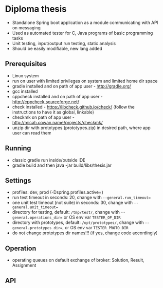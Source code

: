 # Diploma thesis
- Standalone Spring boot application as a module communicating with API on messaging
- Used as automated tester for C, Java programs of basic programming tasks
- Unit testing, input/output run testing, static analysis
- Should be easily modifiable, new lang added

## Prerequisites
- Linux system
- run on user with limited privileges on system and limited home dir space
- gradle installed and on path of app user - http://gradle.org/
- gcc installed
- cppcheck installed and on path of app user - http://cppcheck.sourceforge.net/
- check installed - https://libcheck.github.io/check/ (follow the instructions to have it as global, linkable)
- checkmk on path of app user - http://micah.cowan.name/projects/checkmk/
- unzip dir with prototypes (prototypes.zip) in desired path, where app user can read them

## Running
- classic gradle run inside/outside IDE
- gradle build and then java -jar build/libs/thesis.jar

## Settings
- profiles: dev, prod (-Dspring.profiles.active=)
- run test timeout in seconds: 20, change with `--general.run_timeout=`
- one unit test timeout (not suite) in seconds: 30, change with `--general.unit_timeout=`
- directory for testing, default: `/tmp/test/`, change with `--general.operations_dir=` or OS env var `TESTER_OP_DIR`
- directory with prototypes, default: `/opt/prototypes/`, change with `--general.prototypes_dir=`, or OS env var `TESTER_PROTO_DIR`
- do not change prototypes dir names!!! (if yes, change code accordingly)

## Operation
- operating queues on default exchange of broker: Solution, Result, Assignment

## API
